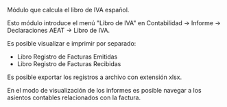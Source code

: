 Módulo que calcula el libro de IVA español.

Esto módulo introduce el menú "Libro de IVA" en Contabilidad -\> Informe
-\> Declaraciones AEAT -\> Libro de IVA.

Es posible visualizar e imprimir por separado:

- Libro Registro de Facturas Emitidas
- Libro Registro de Facturas Recibidas

Es posible exportar los registros a archivo con extensión xlsx.

En el modo de visualización de los informes es posible navegar a los
asientos contables relacionados con la factura.
